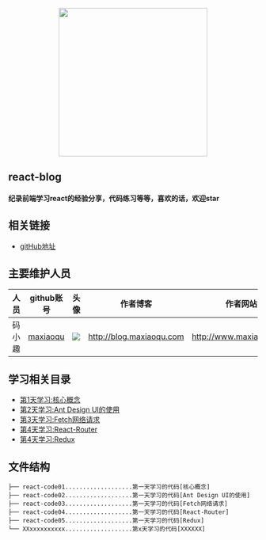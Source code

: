 <p align="center">
    <a href="http://www.maxiaoqu.com/">
        <img width="300" src="http://www.maxiaoqu.com/maxiaoqu.png">
    </a>
</p>

<h2>
    react-blog
    <h4>纪录前端学习react的经验分享，代码练习等等，喜欢的话，欢迎star</h4>
</h2>


## 相关链接
- [gitHub地址](https://github.com/maxiaoqu/react-study)

## 主要维护人员
|人员|github账号|头像|作者博客|作者网站|联系邮箱|
|---|---|---|---|---|---|
|码小趣|[maxiaoqu](https://github.com/maxiaoqu) |  ![](https://avatars1.githubusercontent.com/u/25891598?s=60&v=4)|http://blog.maxiaoqu.com|http://www.maxiaoqu.com|maxiaoqu@gmail.com


## 学习相关目录
- [第1天学习:核心概念](/react-code01/)
- [第2天学习:Ant Design UI的使用](/react-code02/)
- [第3天学习:Fetch网络请求](/react-code03/)
- [第4天学习:React-Router](/react-code04/)
- [第4天学习:Redux](/react-code05/)

## 文件结构
```shell
├── react-code01...................第一天学习的代码[核心概念]
├── react-code02...................第一天学习的代码[Ant Design UI的使用]
├── react-code03...................第一天学习的代码[Fetch网络请求]
├── react-code04...................第一天学习的代码[React-Router]
├── react-code05...................第一天学习的代码[Redux]
└── XXxxxxxxxxxx...................第x天学习的代码[XXXXXX]
```